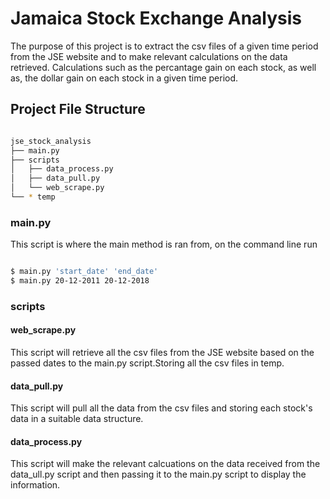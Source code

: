 # Jamaica Stock Exchange Analysis 

The purpose of this project is to extract the csv files of a given time period from the JSE website and to make relevant calculations on the data retrieved. Calculations such as the percantage gain on each stock, as well as, the dollar gain on each stock in a given time period. 

## Project File Structure
 
```bash

jse_stock_analysis
├── main.py
├── scripts
│   ├── data_process.py
│   ├── data_pull.py
│   └── web_scrape.py
└── * temp

```

### main.py

This script is where the main method is ran from, on the command line run 

```bash

$ main.py 'start_date' 'end_date'
$ main.py 20-12-2011 20-12-2018

```

### scripts

#### web_scrape.py

This script will retrieve all the csv files from the JSE website based on the passed dates to the main.py script.Storing all the csv files in temp.

#### data_pull.py

This script will pull all the data from the csv files and storing each stock's data in a suitable data structure.

#### data_process.py
 
This script will make the relevant calcuations on the data received from the data_ull.py script and then passing it to the main.py script to display the information.
